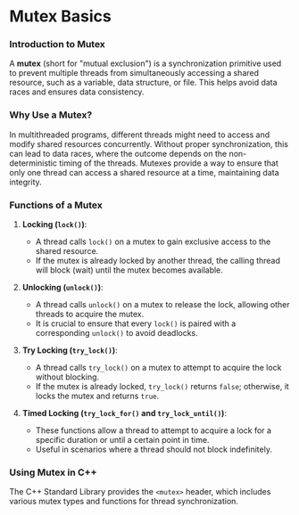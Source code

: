 # Mutex Basics

### Introduction to Mutex

A **mutex** (short for "mutual exclusion") is a synchronization primitive used to prevent multiple threads from simultaneously accessing a shared resource, such as a variable, data structure, or file. This helps avoid data races and ensures data consistency.

### Why Use a Mutex?

In multithreaded programs, different threads might need to access and modify shared resources concurrently. Without proper synchronization, this can lead to data races, where the outcome depends on the non-deterministic timing of the threads. Mutexes provide a way to ensure that only one thread can access a shared resource at a time, maintaining data integrity.

### Functions of a Mutex

1. **Locking (`lock()`)**:

   - A thread calls `lock()` on a mutex to gain exclusive access to the shared resource.
   - If the mutex is already locked by another thread, the calling thread will block (wait) until the mutex becomes available.

2. **Unlocking (`unlock()`)**:

   - A thread calls `unlock()` on a mutex to release the lock, allowing other threads to acquire the mutex.
   - It is crucial to ensure that every `lock()` is paired with a corresponding `unlock()` to avoid deadlocks.

3. **Try Locking (`try_lock()`)**:

   - A thread calls `try_lock()` on a mutex to attempt to acquire the lock without blocking.
   - If the mutex is already locked, `try_lock()` returns `false`; otherwise, it locks the mutex and returns `true`.

4. **Timed Locking (`try_lock_for()` and `try_lock_until()`)**:
   - These functions allow a thread to attempt to acquire a lock for a specific duration or until a certain point in time.
   - Useful in scenarios where a thread should not block indefinitely.

### Using Mutex in C++

The C++ Standard Library provides the `<mutex>` header, which includes various mutex types and functions for thread synchronization.
